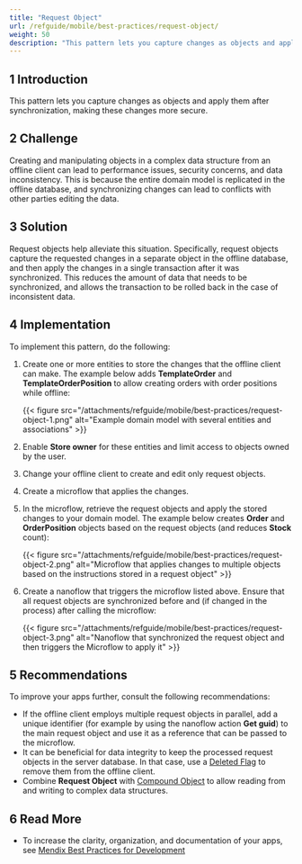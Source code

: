 ```yaml
---
title: "Request Object"
url: /refguide/mobile/best-practices/request-object/
weight: 50
description: "This pattern lets you capture changes as objects and apply them after synchronization making these changes more secure."
---
```


## 1 Introduction

This pattern lets you capture changes as objects and apply them after synchronization, making these changes more secure.

## 2 Challenge

Creating and manipulating objects in a complex data structure from an offline client can lead to performance issues, security concerns, and data inconsistency. This is because the entire domain model is replicated in the offline database, and synchronizing changes can lead to conflicts with other parties editing the data.

## 3 Solution

Request objects help alleviate this situation. Specifically, request objects capture the requested changes in a separate object in the offline database, and then apply the changes in a single transaction after it was synchronized. This reduces the amount of data that needs to be synchronized, and allows the transaction to be rolled back in the case of inconsistent data.

## 4 Implementation

To implement this pattern, do the following:

1. Create one or more entities to store the changes that the offline client can make. The example below adds **TemplateOrder** and **TemplateOrderPosition** to allow creating orders with order positions while offline:

    {{< figure src="/attachments/refguide/mobile/best-practices/request-object-1.png" alt="Example domain model with several entities and associations" >}}

1. Enable **Store owner** for these entities and limit access to objects owned by the user.
1. Change your offline client to create and edit only request objects.
1. Create a microflow that applies the changes. 
1. In the microflow, retrieve the request objects and apply the stored changes to your domain model. The example below creates **Order** and **OrderPosition** objects based on the request objects (and reduces **Stock** count):

    {{< figure src="/attachments/refguide/mobile/best-practices/request-object-2.png" alt="Microflow that applies changes to multiple objects based on the instructions stored in a request object" >}}

1. Create a nanoflow that triggers the microflow listed above. Ensure that all request objects are synchronized before and (if changed in the process) after calling the microflow:

    {{< figure src="/attachments/refguide/mobile/best-practices/request-object-3.png" alt="Nanoflow that synchronized the request object and then triggers the Microflow to apply it" >}}

## 5 Recommendations

To improve your apps further, consult the following recommendations:

* If the offline client employs multiple request objects in parallel, add a unique identifier (for example by using the nanoflow action **Get guid**) to the main request object and use it as a reference that can be passed to the microflow.
* It can be beneficial for data integrity to keep the processed request objects in the server database. In that case, use a [Deleted Flag](/refguide/mobile/best-practices/deleted-flag/) to remove them from the offline client.
* Combine **Request Object** with [Compound Object](/refguide/mobile/best-practices/compound-object/) to allow reading from and writing to complex data structures.

## 6 Read More

* To increase the clarity, organization, and documentation of your apps, see [Mendix Best Practices for Development
](/refguide/dev-best-practices/)
